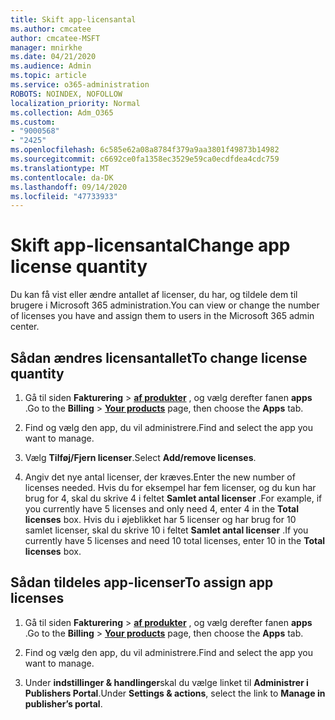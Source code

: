 ```yaml
---
title: Skift app-licensantal
ms.author: cmcatee
author: cmcatee-MSFT
manager: mnirkhe
ms.date: 04/21/2020
ms.audience: Admin
ms.topic: article
ms.service: o365-administration
ROBOTS: NOINDEX, NOFOLLOW
localization_priority: Normal
ms.collection: Adm_O365
ms.custom:
- "9000568"
- "2425"
ms.openlocfilehash: 6c585e62a08a8784f379a9aa3801f49873b14982
ms.sourcegitcommit: c6692ce0fa1358ec3529e59ca0ecdfdea4cdc759
ms.translationtype: MT
ms.contentlocale: da-DK
ms.lasthandoff: 09/14/2020
ms.locfileid: "47733933"
---
```

# <a name="change-app-license-quantity"></a><span data-ttu-id="bca07-102">Skift app-licensantal</span><span class="sxs-lookup"><span data-stu-id="bca07-102">Change app license quantity</span></span>

<span data-ttu-id="bca07-103">Du kan få vist eller ændre antallet af licenser, du har, og tildele dem til brugere i Microsoft 365 administration.</span><span class="sxs-lookup"><span data-stu-id="bca07-103">You can view or change the number of licenses you have and assign them to users in the Microsoft 365 admin center.</span></span> 

## <a name="to-change-license-quantity"></a><span data-ttu-id="bca07-104">Sådan ændres licensantallet</span><span class="sxs-lookup"><span data-stu-id="bca07-104">To change license quantity</span></span>

1. <span data-ttu-id="bca07-105">Gå til siden **Fakturering**  >  **[af produkter](https://go.microsoft.com/fwlink/p/?linkid=842054)** , og vælg derefter fanen **apps** .</span><span class="sxs-lookup"><span data-stu-id="bca07-105">Go to the **Billing** > **[Your products](https://go.microsoft.com/fwlink/p/?linkid=842054)** page, then choose the **Apps** tab.</span></span>

2. <span data-ttu-id="bca07-106">Find og vælg den app, du vil administrere.</span><span class="sxs-lookup"><span data-stu-id="bca07-106">Find and select the app you want to manage.</span></span>  

3. <span data-ttu-id="bca07-107">Vælg **Tilføj/Fjern licenser**.</span><span class="sxs-lookup"><span data-stu-id="bca07-107">Select **Add/remove licenses**.</span></span>

4. <span data-ttu-id="bca07-108">Angiv det nye antal licenser, der kræves.</span><span class="sxs-lookup"><span data-stu-id="bca07-108">Enter the new number of licenses needed.</span></span> <span data-ttu-id="bca07-109">Hvis du for eksempel har fem licenser, og du kun har brug for 4, skal du skrive 4 i feltet **Samlet antal licenser** .</span><span class="sxs-lookup"><span data-stu-id="bca07-109">For example, if you currently have 5 licenses and only need 4, enter 4 in the **Total licenses** box.</span></span> <span data-ttu-id="bca07-110">Hvis du i øjeblikket har 5 licenser og har brug for 10 samlet licenser, skal du skrive 10 i feltet **Samlet antal licenser** .</span><span class="sxs-lookup"><span data-stu-id="bca07-110">If you currently have 5 licenses and need 10 total licenses, enter 10 in the **Total licenses** box.</span></span>

## <a name="to-assign-app-licenses"></a><span data-ttu-id="bca07-111">Sådan tildeles app-licenser</span><span class="sxs-lookup"><span data-stu-id="bca07-111">To assign app licenses</span></span>

1. <span data-ttu-id="bca07-112">Gå til siden **Fakturering**  >  **[af produkter](https://go.microsoft.com/fwlink/p/?linkid=842054)** , og vælg derefter fanen **apps** .</span><span class="sxs-lookup"><span data-stu-id="bca07-112">Go to the **Billing** > **[Your products](https://go.microsoft.com/fwlink/p/?linkid=842054)** page, then choose the **Apps** tab.</span></span>

2. <span data-ttu-id="bca07-113">Find og vælg den app, du vil administrere.</span><span class="sxs-lookup"><span data-stu-id="bca07-113">Find and select the app you want to manage.</span></span>  

3. <span data-ttu-id="bca07-114">Under **indstillinger & handlinger**skal du vælge linket til **Administrer i Publishers Portal**.</span><span class="sxs-lookup"><span data-stu-id="bca07-114">Under **Settings & actions**, select the link to **Manage in publisher’s portal**.</span></span>